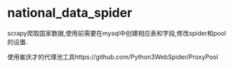 # national_data_spider

scrapy爬取国家数据,使用前需要在mysql中创建相应表和字段,修改spider和pool的设置.

使用崔庆才的代理池工具https://github.com/Python3WebSpider/ProxyPool
